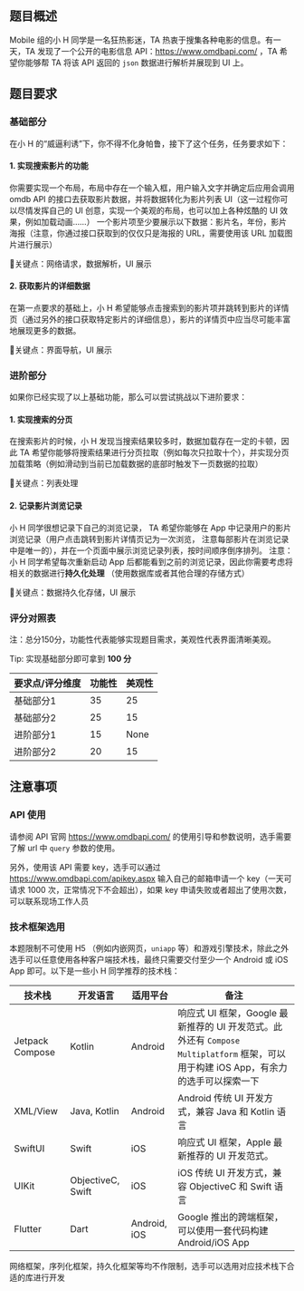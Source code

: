 ## 题目概述

Mobile 组的小 H 同学是一名狂热影迷，TA 热衷于搜集各种电影的信息。有一天，TA 发现了一个公开的电影信息 API：https://www.omdbapi.com/ ，TA 希望你能够帮 TA 将该 API 返回的 `json` 数据进行解析并展现到 UI 上。

## 题目要求

### 基础部分

在小 H 的“威逼利诱”下，你不得不化身帕鲁，接下了这个任务，任务要求如下：

#### 1. 实现搜索影片的功能

你需要实现一个布局，布局中存在一个输入框，用户输入文字并确定后应用会调用 omdb API 的接口去获取影片数据，并将数据转化为影片列表 UI（这一过程你可以尽情发挥自己的 UI 创意，实现一个美观的布局，也可以加上各种炫酷的 UI 效果，例如加载动画……） 一个影片项至少要展示以下数据：影片名，年份，影片海报（注意，你通过接口获取到的仅仅只是海报的 URL，需要使用该 URL 加载图片进行展示）

🔑关键点：网络请求，数据解析，UI 展示

#### 2. 获取影片的详细数据

在第一点要求的基础上，小 H 希望能够点击搜索到的影片项并跳转到影片的详情页（通过另外的接口获取特定影片的详细信息），影片的详情页中应当尽可能丰富地展现更多的数据。

🔑关键点：界面导航，UI 展示

### 进阶部分

如果你已经实现了以上基础功能，那么可以尝试挑战以下进阶要求：

#### 1. 实现搜索的分页

在搜索影片的时候，小 H 发现当搜索结果较多时，数据加载存在一定的卡顿，因此 TA 希望你能够将搜索结果进行分页拉取（例如每次只拉取十个），并实现分页加载策略（例如滑动到当前已加载数据的底部时触发下一页数据的拉取）

🔑关键点：列表处理

#### 2. 记录影片浏览记录

小 H 同学很想记录下自己的浏览记录， TA 希望你能够在 App 中记录用户的影片浏览记录（用户点击跳转到影片详情页记为一次浏览， 注意每部影片在浏览记录中是唯一的），并在一个页面中展示浏览记录列表，按时间顺序倒序排列。 注意：小 H 同学希望每次重新启动 App 后都能看到之前的浏览记录，因此你需要考虑将相关的数据进行**持久化处理** （使用数据库或者其他合理的存储方式）

🔑关键点：数据持久化存储，UI 展示

### 评分对照表

注：总分150分，功能性代表能够实现题目需求，美观性代表界面清晰美观。

Tip: 实现基础部分即可拿到 **100 分**

| 要求点/评分维度 | 功能性 | 美观性 |
| --------------- | ------ | ------ |
| 基础部分1       | 35     | 25     |
| 基础部分2       | 25     | 15     |
| 进阶部分1       | 15      | None   |
| 进阶部分2       | 20     | 15      |

## 注意事项

### API 使用

请参阅 API 官网 https://www.omdbapi.com/ 的使用引导和参数说明，选手需要了解 url 中 `query` 参数的使用。

另外，使用该 API 需要 key，选手可以通过 https://www.omdbapi.com/apikey.aspx 输入自己的邮箱申请一个 key（一天可请求 1000 次，正常情况下不会超出），如果 key 申请失败或者超出了使用次数，可以联系现场工作人员

### 技术框架选用

本题限制不可使用 H5 （例如内嵌网页，`uniapp` 等）和游戏引擎技术，除此之外选手可以任意使用各种客户端技术栈，最终只需要交付至少一个 Android 或 iOS App 即可。以下是一些小 H 同学推荐的技术栈：

| 技术栈          | 开发语言          | 适用平台     | 备注                                                         |
| --------------- | ----------------- | ------------ | ------------------------------------------------------------ |
| Jetpack Compose | Kotlin            | Android      | 响应式 UI 框架，Google 最新推荐的 UI 开发范式。此外还有 `Compose Multiplatform` 框架，可以用于构建 iOS App，有余力的选手可以探索一下 |
| XML/View        | Java, Kotlin      | Android      | Android 传统 UI 开发方式，兼容 Java 和 Kotlin 语言           |
| SwiftUI         | Swift             | iOS          | 响应式 UI 框架，Apple 最新推荐的 UI 开发范式。               |
| UIKit           | ObjectiveC, Swift | iOS          | iOS 传统 UI 开发方式，兼容 ObjectiveC 和 Swift 语言          |
| Flutter         | Dart              | Android, iOS | Google 推出的跨端框架，可以使用一套代码构建 Android/iOS App  |

网络框架，序列化框架，持久化框架等均不作限制，选手可以选用对应技术栈下合适的库进行开发